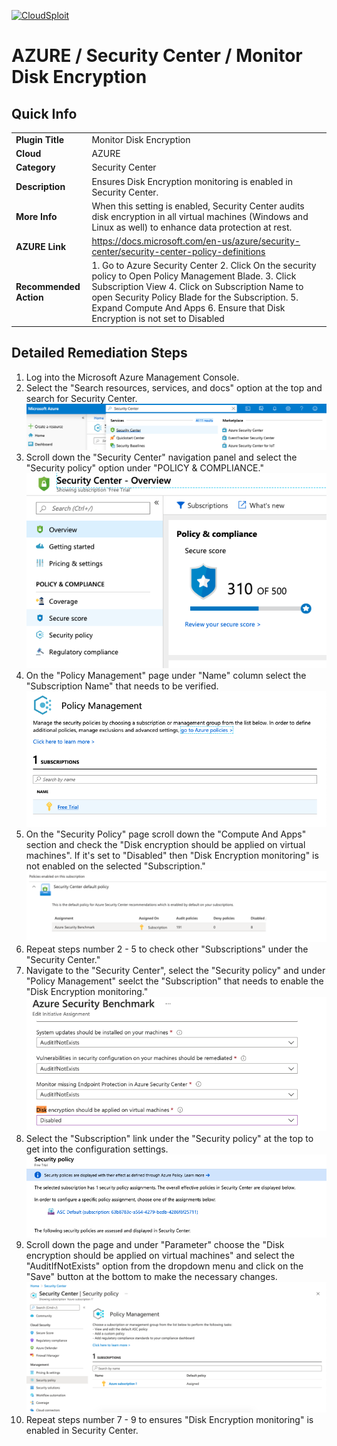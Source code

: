 [![CloudSploit](https://cloudsploit.com/img/logo-new-big-text-100.png "CloudSploit")](https://cloudsploit.com)

# AZURE / Security Center / Monitor Disk Encryption

## Quick Info

| | |
|-|-|
| **Plugin Title** | Monitor Disk Encryption |
| **Cloud** | AZURE |
| **Category** | Security Center |
| **Description** | Ensures Disk Encryption monitoring is enabled in Security Center. |
| **More Info** | When this setting is enabled, Security Center audits disk encryption in all virtual machines (Windows and Linux as well) to enhance data protection at rest. |
| **AZURE Link** | https://docs.microsoft.com/en-us/azure/security-center/security-center-policy-definitions |
| **Recommended Action** | 1. Go to Azure Security Center 2. Click On the security policy to Open Policy Management Blade. 3. Click Subscription View 4. Click on Subscription Name to open Security Policy Blade for the Subscription. 5. Expand Compute And Apps 6. Ensure that Disk Encryption is not set to Disabled |

## Detailed Remediation Steps
1. Log into the Microsoft Azure Management Console.
2. Select the "Search resources, services, and docs" option at the top and search for Security Center. </br> <img src="/resources/azure/securitycenter/monitor-disk-encryption/step2.png"/>
3. Scroll down the "Security Center" navigation panel and select the "Security policy" option under "POLICY & COMPLIANCE."</br> <img src="/resources/azure/securitycenter/monitor-disk-encryption/step3.png"/>
4. On the "Policy Management" page under "Name" column select the "Subscription Name" that needs to be verified.</br> <img src="/resources/azure/securitycenter/monitor-disk-encryption/step4.png"/>
5. On the "Security Policy" page scroll down the "Compute And Apps" section and check the "Disk encryption should be applied on virtual machines". If it's set to "Disabled" then "Disk Encryption monitoring" is not enabled on the selected "Subscription."</br> <img src="/resources/azure/securitycenter/monitor-disk-encryption/step5.png"/>
6. Repeat steps number 2 - 5 to check other "Subscriptions" under the "Security Center."</br>
7. Navigate to the "Security Center", select the "Security policy" and under "Policy Management" seelct the "Subscription" that needs to enable the "Disk Encryption monitoring."</br> <img src="/resources/azure/securitycenter/monitor-disk-encryption/step7.png"/>
8. Select the "Subscription" link under the "Security policy" at the top to get into the configuration settings. </br> <img src="/resources/azure/securitycenter/monitor-disk-encryption/step8.png"/>
9. Scroll down the page and under "Parameter" choose the "Disk encryption should be applied on virtual machines" and select the "AuditIfNotExists" option from the dropdown menu and click on the "Save" button at the bottom to make the necessary changes.</br> <img src="/resources/azure/securitycenter/monitor-disk-encryption/step9.png"/>
10. Repeat steps number 7 - 9 to ensures "Disk Encryption monitoring" is enabled in Security Center.</br>
